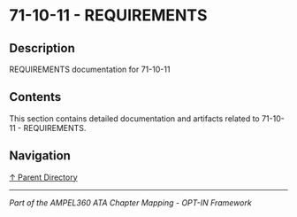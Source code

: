 # 71-10-11 - REQUIREMENTS

## Description

REQUIREMENTS documentation for 71-10-11

## Contents

This section contains detailed documentation and artifacts related to 71-10-11 - REQUIREMENTS.

## Navigation

[↑ Parent Directory](../README.md)

---

*Part of the AMPEL360 ATA Chapter Mapping - OPT-IN Framework*
